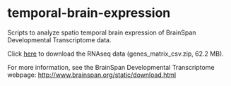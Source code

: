 # temporal-brain-expression
Scripts to analyze spatio temporal brain expression of BrainSpan Developmental Transcriptome data.

Click [here](http://www.brainspan.org/api/v2/well_known_file_download/267666525) to download the RNAseq data (genes_matrix_csv.zip, 62.2 MB).

For more information, see the BrainSpan Developmental Transcriptome webpage: http://www.brainspan.org/static/download.html
